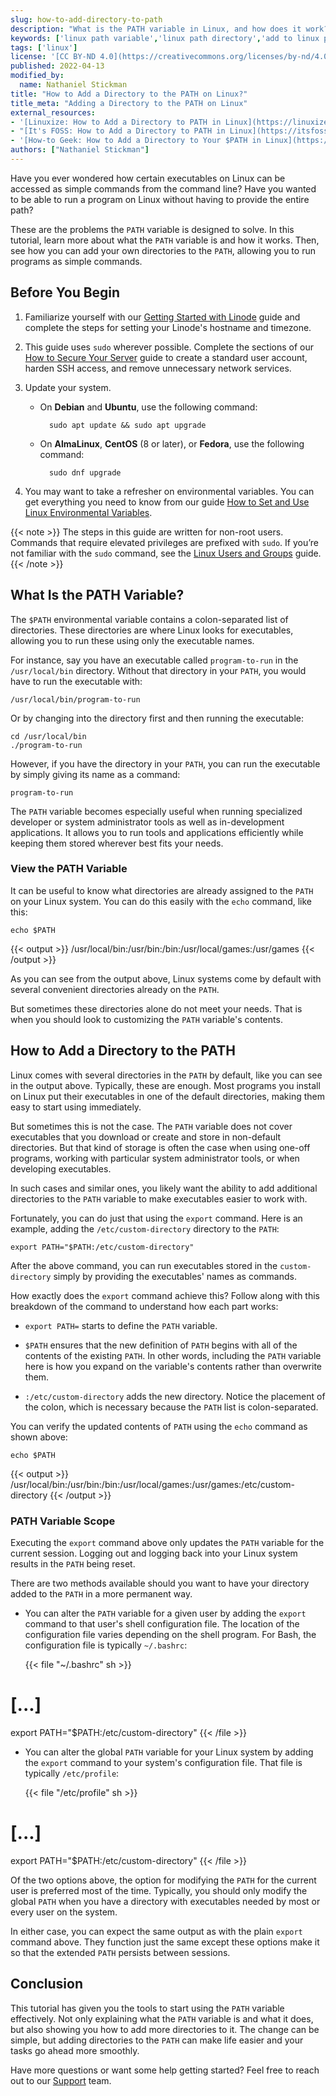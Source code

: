```yaml
---
slug: how-to-add-directory-to-path
description: "What is the PATH variable in Linux, and how does it work? Better still, how can you add your own directories to it? Find out in this tutorial, covering everything you need to know about the PATH variable and adding directories to it."
keywords: ['linux path variable','linux path directory','add to linux path']
tags: ['linux']
license: '[CC BY-ND 4.0](https://creativecommons.org/licenses/by-nd/4.0)'
published: 2022-04-13
modified_by:
  name: Nathaniel Stickman
title: "How to Add a Directory to the PATH on Linux?"
title_meta: "Adding a Directory to the PATH on Linux"
external_resources:
- '[Linuxize: How to Add a Directory to PATH in Linux](https://linuxize.com/post/how-to-add-directory-to-path-in-linux/)'
- "[It's FOSS: How to Add a Directory to PATH in Linux](https://itsfoss.com/add-directory-to-path-linux/)"
- '[How-to Geek: How to Add a Directory to Your $PATH in Linux](https://www.howtogeek.com/658904/how-to-add-a-directory-to-your-path-in-linux/)'
authors: ["Nathaniel Stickman"]
---
```


Have you ever wondered how certain executables on Linux can be accessed as simple commands from the command line? Have you wanted to be able to run a program on Linux without having to provide the entire path?

These are the problems the `PATH` variable is designed to solve. In this tutorial, learn more about what the `PATH` variable is and how it works. Then, see how you can add your own directories to the `PATH`, allowing you to run programs as simple commands.

## Before You Begin

1. Familiarize yourself with our [Getting Started with Linode](/docs/getting-started/) guide and complete the steps for setting your Linode's hostname and timezone.

1. This guide uses `sudo` wherever possible. Complete the sections of our [How to Secure Your Server](/docs/security/securing-your-server/) guide to create a standard user account, harden SSH access, and remove unnecessary network services.

1. Update your system.

    - On **Debian** and **Ubuntu**, use the following command:

            sudo apt update && sudo apt upgrade

    - On **AlmaLinux**, **CentOS** (8 or later), or **Fedora**, use the following command:

            sudo dnf upgrade

1. You may want to take a refresher on environmental variables. You can get everything you need to know from our guide [How to Set and Use Linux Environmental Variables](/docs/guides/how-to-set-linux-environment-variables/).

{{< note >}}
The steps in this guide are written for non-root users. Commands that require elevated privileges are prefixed with `sudo`. If you’re not familiar with the `sudo` command, see the [Linux Users and Groups](/docs/tools-reference/linux-users-and-groups/) guide.
{{< /note >}}

## What Is the PATH Variable?

The `$PATH` environmental variable contains a colon-separated list of directories. These directories are where Linux looks for executables, allowing you to run these using only the executable names.

For instance, say you have an executable called `program-to-run` in the `/usr/local/bin` directory. Without that directory in your `PATH`, you would have to run the executable with:

    /usr/local/bin/program-to-run

Or by changing into the directory first and then running the executable:

    cd /usr/local/bin
    ./program-to-run

However, if you have the directory in your `PATH`, you can run the executable by simply giving its name as a command:

    program-to-run

The `PATH` variable becomes especially useful when running specialized developer or system administrator tools as well as in-development applications. It allows you to run tools and applications efficiently while keeping them stored wherever best fits your needs.

### View the PATH Variable

It can be useful to know what directories are already assigned to the `PATH` on your Linux system. You can do this easily with the `echo` command, like this:

    echo $PATH

{{< output >}}
/usr/local/bin:/usr/bin:/bin:/usr/local/games:/usr/games
{{< /output >}}

As you can see from the output above, Linux systems come by default with several convenient directories already on the `PATH`.

But sometimes these directories alone do not meet your needs. That is when you should look to customizing the `PATH` variable's contents.

## How to Add a Directory to the PATH

Linux comes with several directories in the `PATH` by default, like you can see in the output above. Typically, these are enough. Most programs you install on Linux put their executables in one of the default directories, making them easy to start using immediately.

But sometimes this is not the case. The `PATH` variable does not cover executables that you download or create and store in non-default directories. But that kind of storage is often the case when using one-off programs, working with particular system administrator tools, or when developing executables.

In such cases and similar ones, you likely want the ability to add additional directories to the `PATH` variable to make executables easier to work with.

Fortunately, you can do just that using the `export` command. Here is an example, adding the `/etc/custom-directory` directory to the `PATH`:

    export PATH="$PATH:/etc/custom-directory"

After the above command, you can run executables stored in the `custom-directory` simply by providing the executables' names as commands.

How exactly does the `export` command achieve this? Follow along with this breakdown of the command to understand how each part works:

- `export PATH=` starts to define the `PATH` variable.

- `$PATH` ensures that the new definition of `PATH` begins with all of the contents of the existing `PATH`. In other words, including the `PATH` variable here is how you expand on the variable's contents rather than overwrite them.

- `:/etc/custom-directory` adds the new directory. Notice the placement of the colon, which is necessary because the `PATH` list is colon-separated.

You can verify the updated contents of `PATH` using the `echo` command as shown above:

    echo $PATH

{{< output >}}
/usr/local/bin:/usr/bin:/bin:/usr/local/games:/usr/games:/etc/custom-directory
{{< /output >}}

### PATH Variable Scope

Executing the `export` command above only updates the `PATH` variable for the current session. Logging out and logging back into your Linux system results in the `PATH` being reset.

There are two methods available should you want to have your directory added to the `PATH` in a more permanent way.

- You can alter the `PATH` variable for a given user by adding the `export` command to that user's shell configuration file. The location of the configuration file varies depending on the shell program. For Bash, the configuration file is typically `~/.bashrc`:

    {{< file "~/.bashrc" sh >}}
# [...]

export PATH="$PATH:/etc/custom-directory"
    {{< /file >}}

- You can alter the global `PATH` variable for your Linux system by adding the `export` command to your system's configuration file. That file is typically `/etc/profile`:

    {{< file "/etc/profile" sh >}}
# [...]

export PATH="$PATH:/etc/custom-directory"
    {{< /file >}}

Of the two options above, the option for modifying the `PATH` for the current user is preferred most of the time. Typically, you should only modify the global `PATH` when you have a directory with executables needed by most or every user on the system.

In either case, you can expect the same output as with the plain `export` command above. They function just the same except these options make it so that the extended `PATH` persists between sessions.

## Conclusion

This tutorial has given you the tools to start using the `PATH` variable effectively. Not only explaining what the `PATH` variable is and what it does, but also showing you how to add more directories to it. The change can be simple, but adding directories to the `PATH` can make life easier and your tasks go ahead more smoothly.

Have more questions or want some help getting started? Feel free to reach out to our [Support](https://www.linode.com/support/) team.
